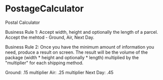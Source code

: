 # PostageCalculator
Postal Calculator

Business Rule 1: Accept width, height and optionally the length of
a parcel. Accept the mehtod  - Ground, Air, Next Day.

Business Rule 2: Once you have the minimum amount of information you
need, produce a result on screen. The result will be the volume of
the package (width * height and optionally * length) multiplied by
the "multiplier" for each shipping method.

Ground: .15 multiplier
Air: .25 multiplier
Next Day: .45
